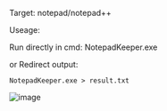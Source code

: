 Target: notepad/notepad++

Useage:

Run directly in cmd: NotepadKeeper.exe

or Redirect output:

```
NotepadKeeper.exe > result.txt
```




![image](https://github.com/10cks/NotepadKeeper/assets/47177550/870ff3ab-281e-4689-a593-f6d73231091b)

